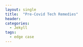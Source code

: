 ```yaml
---
layout: single
title:  "Pre-Covid Tech Remedies"
header:
categories: 
  - Jekyll
tags:
  - edge case
---
```

